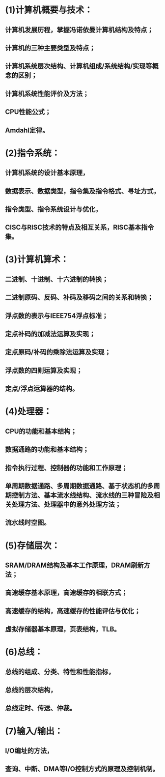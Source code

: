 # (1)计算机概要与技术：
## 计算机发展历程，掌握冯诺依曼计算机结构及特点；
## 计算机的三种主要类型及特点；
## 计算机系统层次结构、计算机组成/系统结构/实现等概念的区别；
## 计算机系统性能评价及方法；
## CPU性能公式；
## Amdahl定律。
# (2)指令系统：
## 计算机系统的设计基本原理，
## 数据表示、数据类型，指令集及指令格式、寻址方式，
## 指令类型、指令系统设计与优化，
## CISC与RISC技术的特点及相互关系，RISC基本指令集。
# (3)计算机算术：
## 二进制、十进制、十六进制的转换；
## 二进制原码、反码、补码及移码之间的关系和转换；
## 浮点数的表示与IEEE754浮点标准；
## 定点补码的加减法运算及实现；
## 定点原码/补码的乘除法运算及实现；
## 浮点数的四则运算及实现；
## 定点/浮点运算器的结构。
# (4)处理器：
## CPU的功能和基本结构；
## 数据通路的功能和基本结构；
## 指令执行过程、控制器的功能和工作原理；
## 单周期数据通路、多周期数据通路、基于状态机的多周期控制方法、基本流水线结构、流水线的三种冒险及相关处理方法、处理器中的意外处理方法；
## 流水线时空图。
# (5)存储层次：
## SRAM/DRAM结构及基本工作原理，DRAM刷新方法；
## 高速缓存基本原理，高速缓存的相联方式；
## 高速缓存的结构，高速缓存的性能评估与优化；
## 虚拟存储器基本原理，页表结构，TLB。
# (6)总线：
## 总线的组成、分类、特性和性能指标，
## 总线的层次结构，
## 总线定时、传送、仲裁。
# (7)输入/输出：
## I/O编址的方法，
## 查询、中断、DMA等I/O控制方式的原理及控制机制。
